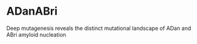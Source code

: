 # ADanABri
Deep mutagenesis reveals the distinct mutational landscape of ADan and ABri amyloid nucleation
